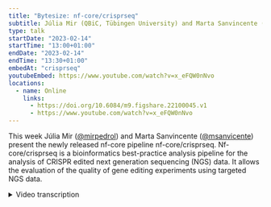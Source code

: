 ```yaml
---
title: "Bytesize: nf-core/crisprseq"
subtitle: Júlia Mir (QBiC, Tübingen University) and Marta Sanvincente (Pompeu Fabra University, Barcelona)
type: talk
startDate: "2023-02-14"
startTime: "13:00+01:00"
endDate: "2023-02-14"
endTime: "13:30+01:00"
embedAt: "crisprseq"
youtubeEmbed: https://www.youtube.com/watch?v=x_eFQW0nNvo
locations:
  - name: Online
    links:
      - https://doi.org/10.6084/m9.figshare.22100045.v1
      - https://www.youtube.com/watch?v=x_eFQW0nNvo
---
```


This week Júlia Mir ([@mirpedrol](https://github.com/mirpedrol)) and Marta Sanvincente ([@msanvicente](https://github.com/msanvicente)) present the newly released nf-core pipeline nf-core/crisprseq.
Nf-core/crisprseq is a bioinformatics best-practice analysis pipeline for the analysis of CRISPR edited next generation sequencing (NGS) data. It allows the evaluation of the quality of gene editing experiments using targeted NGS data.

<details markdown="1"><summary>Video transcription</summary>

:::note
The content has been edited to make it reader-friendly
:::

[0:01](https://www.youtube.com/watch?v=x_eFQW0nNvo&t=1)
Hello everyone to this week's bytesize talk. I'm very happy to welcome today Julia from QBiC in Tübingen and Marta from UPF in Barcelona. They're going to talk about another new pipeline that was released just a week ago called crisprseq. Off to you.

[0:22](https://www.youtube.com/watch?v=x_eFQW0nNvo&t=22)
Thank you. Thanks for the introduction. We'll present nf-core/crisprseq, which is a pipeline for the analysis of CRISPR experiments. I would like to start by an introduction to what CRISPR is, because I'm sure you've heard that word before, but maybe you don't remember exactly what it is. CRISPR comes from bacteria and the system is repurposed to do gene editing. It consists of a protein that we call Cas, and this protein can cut DNA, creating double strand breaks. It's coupled to a single guide RNA, which is a short sequence of RNA, which is complementary to the DNA region that you want to cut. This way we can have directed cuts.

[1:18](https://www.youtube.com/watch?v=x_eFQW0nNvo&t=78)
When we have this double strand break in a cell, there are usually two mechanisms of repair. The most common one is this one that we call non-homologous end joining. That's the cell that goes and tries to repair this double strand break, and this can produce some insertions or deletions, which can result in the disruption of the gene, and then this can cause a gene knockout. Then there's a different way, which is called homology-directed repair, which consists on having a template that we can provide and the repair is made based on that template. Like this we can introduce new fragments of DNA and possible gene knock-ins. Apart from these two mechanisms, there's also this microhomology-mediated end joining, which is very similar to the non-homologous, but it happens when there are two small regions of homology surrounding the cut, and these can recombine, so we can get a bigger deletion. More recently, there are these other two technologies called base editing and prime editing, which are done not by a double strand break, but only with a nick. Those are more precise because they can produce base substitutions of only one base.

[3:04](https://www.youtube.com/watch?v=x_eFQW0nNvo&t=184)
That's the overview of all these CRISPR-Cas experiments that we can have. Apart from that, we can also have CRISPR screens, which consist of a library of different gRNAs targeting lots of different genes, and then we can perform a screening. Finally, if we couple with a CAS protein that's inactive and doesn't cut the DNA, it only affects the expression of the gene, we call this CRISPR activation or CRISPR interference. Our pipeline, crisprseq, can analyze gene knockouts, knock-ins, and also base editing or prime editing experiments. This pipeline is based on a pipeline called CRISPR-Analyzer, which Marta developed, so she'll explain more about it.

[4:04](https://www.youtube.com/watch?v=x_eFQW0nNvo&t=244)
As Julia has already said, this first release of nf-core/crisprseq pipeline is based on CRISPR-Analytics. Currently, we just have the core of CRISPR-Analytics in crisprseq, which I will show you here. These are the core steps of that pipeline. The first steps are quality pre-processing of the sequencing reads, where different steps are done to remove low-quality reads, and also in the case that we have paired-end sequencing reads, the reads are merged. Then the alignment against the amplicon reference is done, and after that, there is a process where each indel and substitution that could be caused by these genome editing tools are quantified. Finally, some plots and tables are done to allow us to visualize the results. In the next slide, what I want to show you is other optional steps that CRISPR analytics have that are not currently in crisprseq, but we hope that we will be able to add it in the following versions.

[5:33](https://www.youtube.com/watch?v=x_eFQW0nNvo&t=333)
Just briefly, the first optional step that we have is the ability of using unimolecular identifiers to cluster the sequences, and through that clustering processes we can remove sequencing and amplification biases, as well as correct sequencing errors. We also have implemented a step that allows us to identify the amplicon reference, looking for it in a genome of reference. Then in the bottom part, you have two other steps that has allowed us to increase the precision of our pipeline. The first one is the size bias correction, in which we have implemented a simple model where we used spike-in controls of different sizes and known abundance that were used to model biases related to the amplification, with the sequence size, since longer deletions will lead to shorter sequences that will be amplified more times than longer ones. Then if we also sequence mock samples or a negative control, we can use this sample to subtract errors that can be also represented in our treated samples.

[7:17](https://www.youtube.com/watch?v=x_eFQW0nNvo&t=437)
You can choose the alignment that you want to use in the alignment step, but we have been exploring with simulated data sets the performance of different alignments together with the following part of quantifying the different edits. What we have done is to optimize the parameters of minimap to achieve better results related to the identification of the indels produced by the double strand break repair mechanism. In the following slide, we have just some examples of CRISPR-Analytics being used to analyze a bunch of samples. We have analyzed samples from three different cell lines that were edited with CRISPR-Cas9. In the first plot we see that the main pattern observed among all the insertions that have been found are homology insertions, which means that the same insertion that is in the cleavage site has been also added in this repair process. This happens with higher frequency when the nucleotide that we have free is an adenine or a thymine. As in the other two plots, what we have been exploring is the precise outcomes, which are those outcomes that are shown in a higher frequency. In that case, we also observe that among these precise outcomes, we have these homology insertions, and also we have some deletions of a cytosine when this cleavage site is surrounded by cytosines, and also we can see some micro-homology patterns that have lead to longer deletions that have also a higher representation in these samples.

[9:43](https://www.youtube.com/watch?v=x_eFQW0nNvo&t=583)
CRISPR-Analytics has been benchmarked using several datasets. We have used real data as well as simulated data, and we also created a ground truth dataset to be able to also have this dataset for the benchmarking. This ground truth dataset was generated by several collaborators, which had different subsets of reads, and they were classifying the indels that were found in the reads as indels produced by errors or indels produced by genome editing tools. Finally, these subsets have been used to calculate the percentage of addition of those samples, and we have extrapolated this percentage to calculate the distance between the percentages reported by different tools and the real distance or the established percentage of addition with this ground truth dataset. From this, we just want to highlight that our tool has good precision without relying on the addition windows. Most of the tools use a window where the edited indels have to take place to avoid reporting false positive events.

[11:38](https://www.youtube.com/watch?v=x_eFQW0nNvo&t=698)
How you can use nf-core/crisprseq? Basically, you can use the typical nextflow command, where you provide an input sample sheet, the output directory of the profile that you want to run the pipeline with, and then we also have this one single parameter to provide the aligner, by default we're using minimap but you can also choose between bwa or bowtie2, and the reason why we don't have more parameters is because most of them are provided with the sample sheet because they are dependent on the sample.

[12:23](https://www.youtube.com/watch?v=x_eFQW0nNvo&t=743)
That's how our sample sheet looks. You have the sample name, fastq_1 and fastq_2. If you have only single-end sequencing data you can only provide fastq_1. Then you provide the reference sequence, here it has been shortened for space issues. This reference is the reference the reads will be aligned to, so it's the region where you directed your cut. You also provide the proto-spacer which is the guide RNA that you used in your experiments to direct the cut. Finally, in case that you performed a homology directed repair experiment, you can also provide the template.

[13:11](https://www.youtube.com/watch?v=x_eFQW0nNvo&t=791)
That's the structure of the output folder, I won't go to all the directories in detail, but you will find all the outputs of all the tools used for pre-processing like to join paired-end reads. Also the quality filtering steps because we remove sequencing adapters, we remove low quality reads and mask low quality bases also, and then you also have the output of the alignment and finally the most important folder, which is this one called `cigar`. It's called like that because we parse the edits using the cigar field from the mapping. In these directories you will find some tables and summary tables of the edits and also plots.

[14:15](https://www.youtube.com/watch?v=x_eFQW0nNvo&t=855)
This is an example of the output plots. We report data quality, meaning that you will have a percentage of reads that have good quality, also the ones that were aligned against the reference. We also report the number of reads that were wild type or the ones that contained indels and from these indels we also classify by filter of quality and if they are located in the expected pick on the cut site and if they are above the sequencing error rate or not. Finally there's also classification between insertions and deletions, if there are insertions produced by our template and also if these indels are in frame or out of frame because the ones that will be out of frame are the more probable to disrupt a gene function and produce a gene knockout.

[15:33](https://www.youtube.com/watch?v=x_eFQW0nNvo&t=933)
Finally these further steps as Marta already commented that they are already implemented in CRISPR-Analytics and we will add them to crisprseq. This unimolecular clustering step to reduce PCR duplicates or sequencing biases, because usually in the sequencing methodology, shorter reads are sequenced more often but this doesn't mean that you have this particular long deletion more represented in your sample so we can correct with UMIs. Then also the automatic identification of a reference and some noise handling and finally also thinking already about version 2 of crisprseq about the idea that we will be able to analyze other kinds of CRISPR experiments such as CRISPR screening. If you have any doubt or want to work with us, Laurence is currently implementing this part of the analysis so you can join the Slack channel and there ask and that's it. Feel free to join this channel, test out the pipeline and see if there's something that you would like to also include. Also check the repository. Thank you.

[17:08](https://www.youtube.com/watch?v=x_eFQW0nNvo&t=1028)
(host) Thank you very much, that was a very nice talk. Are there any questions in the audience to either Julia or Marta? You can unmute yourself now if you want to, or you can write a question in a chat and I will read it out. There currently seems to be no questions but may I ask one?

(question) So one of the biggest issues that I know of CRISPR is off-target effects, but as I understand you're mapping to fairly short references, just a target. Is there any way how we could figure out if there are off-target effects with this pipeline or is there anything planned in the future?

(answer) This pipeline it's not really thought to be able to detect off-target effects. The experimental steps are based on amplification of your expected target and then you sequence with Illumina or other next-generation sequencing platforms. What you can do is, for example, if you use some prediction of which are the the targets that are more susceptible to be off-targets you can also amplify these off-targets and make the same analysis and see if there are indels in that regions.

(question cont.) But you would need to know what to look for then obviously.

(answer cont.) Yeah, we would have to add guide-seq or other analysis pipelines that you use for another experimental protocol to do the computational analysis. It's something that can be implemented in further steps.

(host) Thank you.

[19:11](https://www.youtube.com/watch?v=x_eFQW0nNvo&t=1151)
(host) Are there any other questions in the audience? If not I would like to thank you two for this great talk. I also would like to thank the Chan Zuckerberg Initiative who is funding our bytesize talks. If anyone has more questions to both of you, you can always go to slack and check either in the channel for crisprseq or you can also ask in the bytesize channel and I'm pretty sure the two will have a look at your question. Thank you very much.

(speaker) Thank you.

</details>
